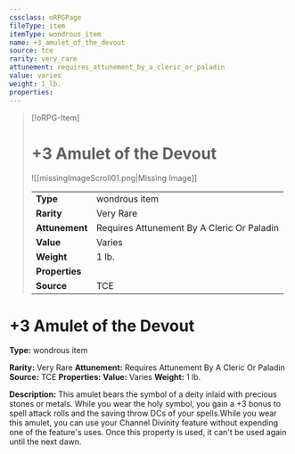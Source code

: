 ```yaml
---
cssclass: oRPGPage
fileType: item
itemType: wondrous_item
name: +3_amulet_of_the_devout
source: tce
rarity: very_rare
attunement: requires_attunement_by_a_cleric_or_paladin
value: varies
weight: 1_lb.
properties:
---
```

> [!oRPG-Item]
> # +3 Amulet of the Devout
> ![[missingImageScroll01.png|Missing Image]]
>
> |  |   |
> |:--|---|
> |**Type** | wondrous item |
> |**Rarity** | Very Rare |
> | **Attunement** | Requires Attunement By A Cleric Or Paladin |
> | **Value** | Varies |
>  | **Weight**| 1 lb. |
>  |**Properties** |  |
> | **Source** | TCE |

#  +3 Amulet of the Devout
**Type:** wondrous item

**Rarity:** Very Rare
**Attunement:** Requires Attunement By A Cleric Or Paladin
**Source:** TCE
**Properties:**
**Value:** Varies
**Weight:** 1 lb.

**Description:** This amulet bears the symbol of a deity inlaid with precious stones or metals. While you wear the holy symbol, you gain a +3 bonus to spell attack rolls and the saving throw DCs of your spells.While you wear this amulet, you can use your Channel Divinity feature without expending one of the feature&#39;s uses. Once this property is used, it can&#39;t be used again until the next dawn.


